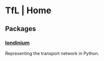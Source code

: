 # TfL | Home

## Packages

### [londinium](https://docs.bayesiansaddles.com/beautfl/londinium)
Representing the transport network in Python.
